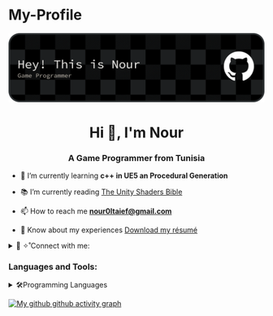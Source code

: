 # My-Profile
![Header](./My_Banner.png)

<h1 align="center">Hi 👋, I'm Nour</h1>
<h3 align="center">A Game Programmer from Tunisia</h3>

- 🌱 I’m currently learning **c++ in UE5 an Procedural Generation**

- 📚 I’m currently reading [The Unity Shaders Bible](https://jettelly.com/store/the-unity-shaders-bible)

- 📫 How to reach me **nour0ltaief@gmail.com**

- 📄 Know about my experiences [Download my résumé ](https://drive.google.com/uc?export=download&id=1aGGSletd0SQ4SIMdq9l_f5aPDpZjCbH2)

<details>
<summary>💭 ✧˚Connect with me:</summary>
<p align="left">
<a href="https://twitter.com/i_seek_kh" target="blank"><img align="center" src="https://raw.githubusercontent.com/rahuldkjain/github-profile-readme-generator/master/src/images/icons/Social/twitter.svg" alt="i_seek_kh" height="30" width="40" /></a>
<a href="https://linkedin.com/in/nour ltaief" target="blank"><img align="center" src="https://raw.githubusercontent.com/rahuldkjain/github-profile-readme-generator/master/src/images/icons/Social/linked-in-alt.svg" alt="nour ltaief" height="30" width="40" /></a>
</p>
</details>
<h3 align="left">Languages and Tools:</h3>

<details>
<summary>🛠️Programming Languages</summary>

<a href="https://www.w3schools.com/cpp/" target="_blank" rel="noreferrer"><img src="https://raw.githubusercontent.com/devicons/devicon/master/icons/cplusplus/cplusplus-original.svg" alt="C++" width="30" height="30"/></a>
<a href="https://www.w3schools.com/cs/" target="_blank" rel="noreferrer"><img src="https://raw.githubusercontent.com/devicons/devicon/master/icons/csharp/csharp-original.svg" alt="C#" width="30" height="30"/></a>
<a href="https://www.java.com" target="_blank" rel="noreferrer"><img src="https://raw.githubusercontent.com/devicons/devicon/master/icons/java/java-original.svg" alt="Java" width="30" height="30"/></a>
<a href="https://developer.mozilla.org/en-US/docs/Web/JavaScript" target="_blank" rel="noreferrer"><img src="https://raw.githubusercontent.com/devicons/devicon/master/icons/javascript/javascript-original.svg" alt="JavaScript" width="30" height="30"/></a>

#### Game Development
<a href="https://unity.com/" target="_blank" rel="noreferrer"><img src="https://www.vectorlogo.zone/logos/unity3d/unity3d-icon.svg" alt="Unity" width="30" height="30"/></a>
<a href="https://www.blender.org/" target="_blank" rel="noreferrer"><img src="https://download.blender.org/branding/community/blender_community_badge_white.svg" alt="Blender" width="30" height="30"/></a>

#### Web Development
<a href="https://nodejs.org" target="_blank" rel="noreferrer"><img src="https://raw.githubusercontent.com/devicons/devicon/master/icons/nodejs/nodejs-original-wordmark.svg" alt="Node.js" width="30" height="30"/></a>
<a href="https://reactjs.org/" target="_blank" rel="noreferrer"><img src="https://raw.githubusercontent.com/devicons/devicon/master/icons/react/react-original-wordmark.svg" alt="React" width="30" height="30"/></a>

#### Design Tools
<a href="https://www.figma.com/" target="_blank" rel="noreferrer"><img src="https://www.vectorlogo.zone/logos/figma/figma-icon.svg" alt="Figma" width="30" height="30"/></a>
<a href="https://www.adobe.com/in/products/illustrator.html" target="_blank" rel="noreferrer"> <img src="https://www.vectorlogo.zone/logos/adobe_illustrator/adobe_illustrator-icon.svg" alt="illustrator" width="30" height="30"/> </a> 
<a href="https://www.photoshop.com/en" target="_blank" rel="noreferrer"> <img src="https://raw.githubusercontent.com/devicons/devicon/master/icons/photoshop/photoshop-line.svg" alt="photoshop" width="30" height="30"/> </a> 
</details>

[![My github github activity graph](https://github-readme-activity-graph.vercel.app/graph?username=nerkolt&point=403d3d&area=true&theme=dracula&custom_title=My%20activity%20Graph&hide_border=true)](https://github.com/ashutosh00710/github-readme-activity-graph)
